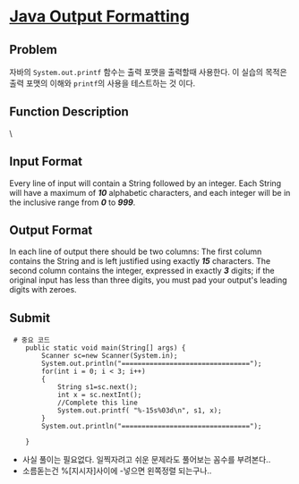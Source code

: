 # [Java Output Formatting]

## Problem
자바의 `System.out.printf` 함수는 출력 포맷을 출력할때 사용한다.
이 실습의 목적은 출력 포맷의 이해와 `printf`의 사용을 테스트하는 것 이다.


## Function Description
\

## Input Format
Every line of input will contain a String followed by an integer.
Each String will have a maximum of ***10*** alphabetic characters, and each integer will be in the inclusive range from ***0*** to ***999***.

## Output Format
In each line of output there should be two columns: 
The first column contains the String and is left justified using exactly ***15*** characters. 
The second column contains the integer, expressed in exactly ***3*** digits; if the original input has less than three digits, you must pad your output's leading digits with zeroes.

## Submit
<pre><code> # 중요 코드
    public static void main(String[] args) {
        Scanner sc=new Scanner(System.in);
        System.out.println("================================");
        for(int i = 0; i < 3; i++)
        {
            String s1=sc.next();
            int x = sc.nextInt();
            //Complete this line
            System.out.printf( "%-15s%03d\n", s1, x);
        }
        System.out.println("================================");

    }
</code></pre>
- 사실 풀이는 필요없다. 일찍자려고 쉬운 문제라도 풀어보는 꼼수를 부려본다..
- 소름돋는건 %\[지시자\]사이에 -넣으면 왼쪽정렬 되는구나..

[Java Output Formatting]: https://www.hackerrank.com/challenges/java-output-formatting/problem